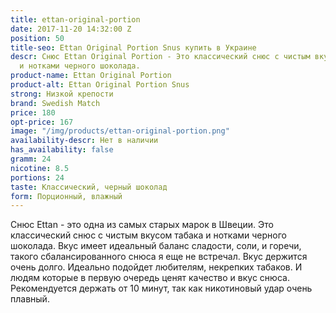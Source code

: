 ```yaml
---
title: ettan-original-portion
date: 2017-11-20 14:32:00 Z
position: 50
title-seo: Ettan Original Portion Snus купить в Украине
descr: Снюс Ettan Original Portion - Это классический снюс с чистым вкусом табака
  и нотками черного шоколада.
product-name: Ettan Original Portion
product-alt: Ettan Original Portion Snus
strong: Низкой крепости
brand: Swedish Match
price: 180
opt-price: 167
image: "/img/products/ettan-original-portion.png"
availability-descr: Нет в наличии
has_availability: false
gramm: 24
nicotine: 8.5
portions: 24
taste: Классический, черный шоколад
form: Порционный, влажный
---
```


Снюс Ettan - это одна из самых старых марок в Швеции.
Это классический снюс с чистым вкусом табака и нотками черного шоколада. Вкус имеет идеальный баланс сладости, соли, и горечи, такого сбалансированного снюса я еще не встречал. Вкус держится очень долго.
Идеально подойдет любителям, некрепких табаков. И людям которые в первую очередь ценят качество и вкус снюса.
Рекомендуется держать от 10 минут, так как никотиновый удар очень плавный.